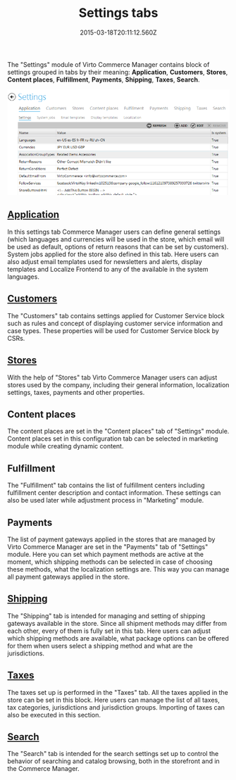 ﻿---
title: Settings tabs
description: Settings tabs
layout: docs
date: 2015-03-18T20:11:12.560Z
priority: 1
---
The "Settings" module of Virto Commerce Manager contains block of settings grouped in tabs by their meaning: **Application**, **Customers**, **Stores**, **Content places**, **Fulfillment**, **Payments**, **Shipping**, **Taxes**, **Search**.

<img src="../../../assets/images/docs/image2014-2-3_14_53_4.png" />

## [Application](docs/old-versions/vc113userguide/settings/application-settings)

In this settings tab Commerce Manager users can define general settings (which languages and currencies will be used in the store, which email will be used as default, options of return reasons that can be set by customers). System jobs applied for the store also defined in this tab. Here users can also adjust email templates used for newsletters and alerts, display templates and Localize Frontend to any of the available in the system languages.

## [Customers](docs/old-versions/vc113userguide/settings/customer-profile-attributes)

The "Customers" tab contains settings applied for Customer Service block such as rules and concept of displaying customer service information and case types. These properties will be used for Customer Service block by CSRs.

## [Stores](docs/old-versions/vc113userguide/settings/stores)

With the help of "Stores" tab Virto Commerce Manager users can adjust stores used by the company, including their general information, localization settings, taxes, payments and other properties.

## Content places

The content places are set in the "Content places" tab of "Settings" module. Content places set in this configuration tab can be selected in marketing module while creating dynamic content.

## Fulfillment

The "Fulfillment" tab contains the list of fulfillment centers including fulfillment center description and contact information. These settings can also be used later while adjustment process in "Marketing" module.

## Payments

The list of payment gateways applied in the stores that are managed by Virto Commerce Manager are set in the "Payments" tab of  "Settings" module. Here you can set which payment methods are active at the moment, which shipping methods can be selected in case of choosing these methods, what the localization settings are. This way you can manage all payment gateways applied in the store.

## [Shipping](docs/old-versions/vc113userguide/settings/shipping)

The "Shipping" tab is intended for managing and setting of shipping gateways available in the store. Since all shipment methods may differ from each other, every of them is fully set in this tab. Here users can adjust which shipping methods are available, what package options can be offered for them when users select a shipping method and what are the jurisdictions.

## [Taxes](docs/old-versions/vc113userguide/settings/taxes)

The taxes set up is performed in the "Taxes" tab. All the taxes applied in the store can be set in this block. Here users can manage the list of all taxes, tax categories, jurisdictions and jurisdiction groups. Importing of taxes can also be executed in this section.

## [Search](docs/old-versions/vc113userguide/settings/search-settings)

The "Search" tab is intended for the search settings set up to control the behavior of searching and catalog browsing, both in the storefront and in the Commerce Manager.
